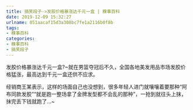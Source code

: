 ```yaml
---
title: 搞笑段子->发胶价格暴涨达千元一盒 | 糗事百科
date: 2019-12-09 15:32:27
urlname: 051aacaf15d3a308bc7fe1a2116b0f8b
tags: 
- 糗事百科
categories:
- 糗事百科
- 搞笑段子
---
```

发胶价格暴涨达千元一盒?~就在男篮夺冠后不久，全国各地美发用品市场发胶价格猛涨，最高达到千元一盒还供不应求。

经销商王某表示，这样的场面自己也没想到，很多年轻人进门就嚷嚷着要那种“阿布同款发胶”“就是跑一整场拿了金牌发型都不会乱的那种”，一抢到就往头上抹，抹完丢下钱就跑了…~



